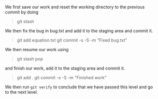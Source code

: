 We first save our work and reset the working directory to the previous commit by doing 

> git stash

We then fix the bug in bug.txt and add it to the staging area and commit it.

> git add equation.txt
> git commit -s -S -m "Fixed bug.txt"

We then resume our work using 

> git stash pop

and finish our work, add it to the staging area and commit it.

> git add .
> git commit -s -S -m "Finished work"

We then run `git verify` to conclude that we have passed this level and go to the next level.
